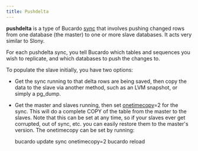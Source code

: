 ```yaml
---
title: Pushdelta
---
```


**pushdelta** is a type of Bucardo [sync](/Bucardo/object_types/sync)
that involves pushing changed rows from one database (the master) to one or
more slave databases.  It acts very similar to Slony.

For each pushdelta sync, you tell Bucardo which tables and sequences you wish
to replicate, and which databases to push the changes to.

To populate the slave initially, you have two options:

-   Get the sync running to that delta rows are being saved, then copy
    the data to the slave via another method, such as an LVM snapshot,
    or simply a pg_dump.
-   Get the master and slaves running, then set [onetimecopy](/Bucardo/operations/onetimecopy)=2
    for the sync.  This will do a complete COPY of the table from the master
    to the slaves.  Note that this can be set at any time, so if your slaves
    ever get corrupted, out of sync, etc. you can easily restore them
    to the master's version.  The onetimecopy can be set by running:

    bucardo update sync <syncname> onetimecopy=2
    bucardo reload <syncname>
